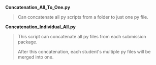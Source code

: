 **Concatenation_All_To_One.py**

> Can concatenate all py scripts from a folder to just one py file. 

**Concatenation_Individual_All.py**

> This script can concatenate all py files from each submission package.
>
> After this concatenation, each student's multiple py files will be merged into one.